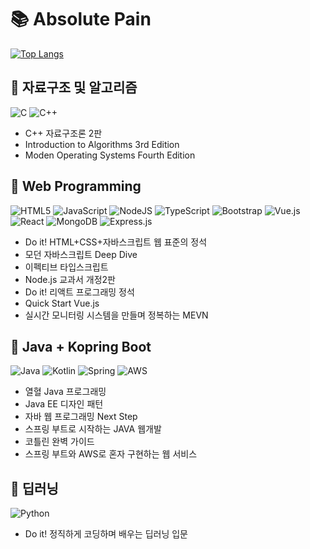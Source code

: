 # 📚 Absolute Pain

[![Top Langs](https://github-readme-stats.vercel.app/api/top-langs/?username=omakasekim&langs_count=20)](https://github.com/anuraghazra/github-readme-stats)

## 📒 자료구조 및 알고리즘

![C](https://img.shields.io/badge/c-%2300599C.svg?style=for-the-badge&logo=c&logoColor=white)
![C++](https://img.shields.io/badge/c++-%2300599C.svg?style=for-the-badge&logo=c%2B%2B&logoColor=white)

  * C++ 자료구조론 2판
  * Introduction to Algorithms 3rd Edition
  * Moden Operating Systems Fourth Edition


## 📒 Web Programming
![HTML5](https://img.shields.io/badge/html5-%23E34F26.svg?style=for-the-badge&logo=html5&logoColor=white)
![JavaScript](https://img.shields.io/badge/javascript-%23323330.svg?style=for-the-badge&logo=javascript&logoColor=%23F7DF1E)
![NodeJS](https://img.shields.io/badge/node.js-6DA55F?style=for-the-badge&logo=node.js&logoColor=white)
![TypeScript](https://img.shields.io/badge/typescript-%23007ACC.svg?style=for-the-badge&logo=typescript&logoColor=white)
![Bootstrap](https://img.shields.io/badge/bootstrap-%23563D7C.svg?style=for-the-badge&logo=bootstrap&logoColor=white)
![Vue.js](https://img.shields.io/badge/vuejs-%2335495e.svg?style=for-the-badge&logo=vuedotjs&logoColor=%234FC08D)
![React](https://img.shields.io/badge/react-%2320232a.svg?style=for-the-badge&logo=react&logoColor=%2361DAFB)
![MongoDB](https://img.shields.io/badge/MongoDB-%234ea94b.svg?style=for-the-badge&logo=mongodb&logoColor=white)
![Express.js](https://img.shields.io/badge/express.js-%23404d59.svg?style=for-the-badge&logo=express&logoColor=%2361DAFB)

  * Do it! HTML+CSS+자바스크립트 웹 표준의 정석	
  * 모던 자바스크립트 Deep Dive
  * 이펙티브 타입스크립트 
  * Node.js 교과서 개정2판
  * Do it! 리액트 프로그래밍 정석
  * Quick Start Vue.js
  * 실시간 모니터링 시스템을 만들며 정복하는 MEVN 

## 📒 Java + Kopring Boot

![Java](https://img.shields.io/badge/java-%23ED8B00.svg?style=for-the-badge&logo=java&logoColor=white)
![Kotlin](https://img.shields.io/badge/kotlin-%230095D5.svg?style=for-the-badge&logo=kotlin&logoColor=white)
![Spring](https://img.shields.io/badge/spring-%236DB33F.svg?style=for-the-badge&logo=spring&logoColor=white)
![AWS](https://img.shields.io/badge/AWS-%23FF9900.svg?style=for-the-badge&logo=amazon-aws&logoColor=white)

  * 열혈 Java 프로그래밍
  * Java EE 디자인 패턴
  * 자바 웹 프로그래밍 Next Step
  * 스프링 부트로 시작하는 JAVA 웹개발
  * 코틀린 완벽 가이드
  * 스프링 부트와 AWS로 혼자 구현하는 웹 서비스


## 📒 딥러닝

![Python](https://img.shields.io/badge/python-3670A0?style=for-the-badge&logo=python&logoColor=ffdd54)

  * Do it! 정직하게 코딩하며 배우는 딥러닝 입문
